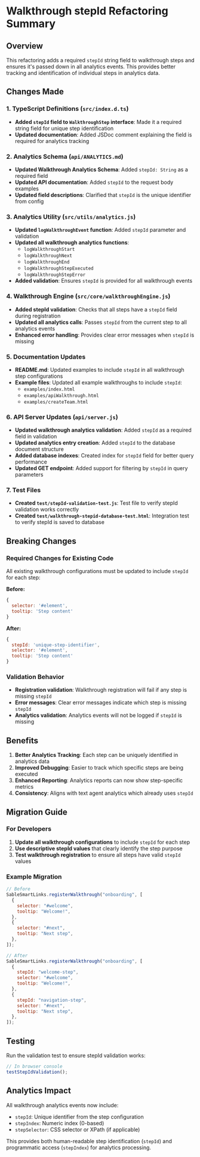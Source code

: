 # Walkthrough stepId Refactoring Summary

## Overview

This refactoring adds a required `stepId` string field to walkthrough steps and ensures it's passed down in all analytics events. This provides better tracking and identification of individual steps in analytics data.

## Changes Made

### 1. TypeScript Definitions (`src/index.d.ts`)

- **Added `stepId` field to `WalkthroughStep` interface**: Made it a required string field for unique step identification
- **Updated documentation**: Added JSDoc comment explaining the field is required for analytics tracking

### 2. Analytics Schema (`api/ANALYTICS.md`)

- **Updated Walkthrough Analytics Schema**: Added `stepId: String` as a required field
- **Updated API documentation**: Added `stepId` to the request body examples
- **Updated field descriptions**: Clarified that `stepId` is the unique identifier from config

### 3. Analytics Utility (`src/utils/analytics.js`)

- **Updated `logWalkthroughEvent` function**: Added `stepId` parameter and validation
- **Updated all walkthrough analytics functions**:
  - `logWalkthroughStart`
  - `logWalkthroughNext`
  - `logWalkthroughEnd`
  - `logWalkthroughStepExecuted`
  - `logWalkthroughStepError`
- **Added validation**: Ensures `stepId` is provided for all walkthrough events

### 4. Walkthrough Engine (`src/core/walkthroughEngine.js`)

- **Added stepId validation**: Checks that all steps have a `stepId` field during registration
- **Updated all analytics calls**: Passes `stepId` from the current step to all analytics events
- **Enhanced error handling**: Provides clear error messages when `stepId` is missing

### 5. Documentation Updates

- **README.md**: Updated examples to include `stepId` in all walkthrough step configurations
- **Example files**: Updated all example walkthroughs to include `stepId`:
  - `examples/index.html`
  - `examples/apiWalkthrough.html`
  - `examples/createTeam.html`

### 6. API Server Updates (`api/server.js`)

- **Updated walkthrough analytics validation**: Added `stepId` as a required field in validation
- **Updated analytics entry creation**: Added `stepId` to the database document structure
- **Added database indexes**: Created index for `stepId` field for better query performance
- **Updated GET endpoint**: Added support for filtering by `stepId` in query parameters

### 7. Test Files

- **Created `test/stepId-validation-test.js`**: Test file to verify stepId validation works correctly
- **Created `test/walkthrough-stepid-database-test.html`**: Integration test to verify stepId is saved to database

## Breaking Changes

### Required Changes for Existing Code

All existing walkthrough configurations must be updated to include `stepId` for each step:

**Before:**

```javascript
{
  selector: '#element',
  tooltip: 'Step content'
}
```

**After:**

```javascript
{
  stepId: 'unique-step-identifier',
  selector: '#element',
  tooltip: 'Step content'
}
```

### Validation Behavior

- **Registration validation**: Walkthrough registration will fail if any step is missing `stepId`
- **Error messages**: Clear error messages indicate which step is missing `stepId`
- **Analytics validation**: Analytics events will not be logged if `stepId` is missing

## Benefits

1. **Better Analytics Tracking**: Each step can be uniquely identified in analytics data
2. **Improved Debugging**: Easier to track which specific steps are being executed
3. **Enhanced Reporting**: Analytics reports can now show step-specific metrics
4. **Consistency**: Aligns with text agent analytics which already uses `stepId`

## Migration Guide

### For Developers

1. **Update all walkthrough configurations** to include `stepId` for each step
2. **Use descriptive stepId values** that clearly identify the step purpose
3. **Test walkthrough registration** to ensure all steps have valid `stepId` values

### Example Migration

```javascript
// Before
SableSmartLinks.registerWalkthrough("onboarding", [
  {
    selector: "#welcome",
    tooltip: "Welcome!",
  },
  {
    selector: "#next",
    tooltip: "Next step",
  },
]);

// After
SableSmartLinks.registerWalkthrough("onboarding", [
  {
    stepId: "welcome-step",
    selector: "#welcome",
    tooltip: "Welcome!",
  },
  {
    stepId: "navigation-step",
    selector: "#next",
    tooltip: "Next step",
  },
]);
```

## Testing

Run the validation test to ensure stepId validation works:

```javascript
// In browser console
testStepIdValidation();
```

## Analytics Impact

All walkthrough analytics events now include:

- `stepId`: Unique identifier from the step configuration
- `stepIndex`: Numeric index (0-based)
- `stepSelector`: CSS selector or XPath (if applicable)

This provides both human-readable step identification (`stepId`) and programmatic access (`stepIndex`) for analytics processing.

